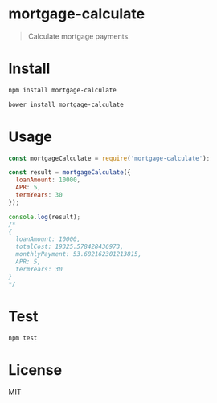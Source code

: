 # mortgage-calculate

> Calculate mortgage payments.

# Install

```bash
npm install mortgage-calculate
```

```bash
bower install mortgage-calculate
```

# Usage

```javascript
const mortgageCalculate = require('mortgage-calculate');

const result = mortgageCalculate({
  loanAmount: 10000,
  APR: 5,
  termYears: 30
});

console.log(result);
/*
{
  loanAmount: 10000,
  totalCost: 19325.578428436973,
  monthlyPayment: 53.682162301213815,
  APR: 5,
  termYears: 30
}
*/
```

# Test

```bash
npm test
```

# License

MIT
